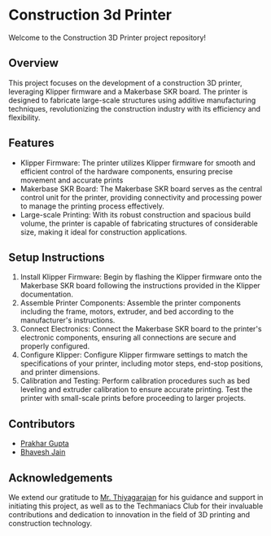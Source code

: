 # Construction 3d Printer
 Welcome to the Construction 3D Printer project repository!

 ## Overview
 This project focuses on the development of a construction 3D printer, leveraging Klipper firmware and a Makerbase SKR board. The printer is designed to fabricate large-scale structures using additive manufacturing techniques, revolutionizing the construction industry with its efficiency and flexibility.

 ## Features
- Klipper Firmware: The printer utilizes Klipper firmware for smooth and efficient control of the hardware components, ensuring precise movement and accurate prints
- Makerbase SKR Board: The Makerbase SKR board serves as the central control unit for the printer, providing connectivity and processing power to manage the printing process effectively.
- Large-scale Printing: With its robust construction and spacious build volume, the printer is capable of fabricating structures of considerable size, making it ideal for construction applications.

## Setup Instructions

1. Install Klipper Firmware: Begin by flashing the Klipper firmware onto the Makerbase SKR board following the instructions provided in the Klipper documentation.
2. Assemble Printer Components: Assemble the printer components including the frame, motors, extruder, and bed according to the manufacturer's instructions.
3. Connect Electronics: Connect the Makerbase SKR board to the printer's electronic components, ensuring all connections are secure and properly configured.
4. Configure Klipper: Configure Klipper firmware settings to match the specifications of your printer, including motor steps, end-stop positions, and printer dimensions.
5. Calibration and Testing: Perform calibration procedures such as bed leveling and extruder calibration to ensure accurate printing. Test the printer with small-scale prints before proceeding to larger projects.

## Contributors
- [Prakhar Gupta]()
- [Bhavesh Jain]()

## Acknowledgements
We extend our gratitude to [Mr. Thiyagarajan](https://www.linkedin.com/in/thiyagu89/) for his guidance and support in initiating this project, as well as to the Techmaniacs Club for their invaluable contributions and dedication to innovation in the field of 3D printing and construction technology.
